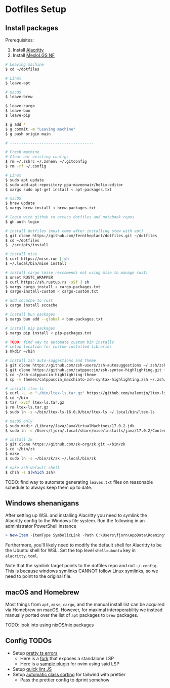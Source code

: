 # Dotfiles Setup

## Install packages

Prerequisites:

1. Install [Alacritty](https://github.com/alacritty/alacritty)
2. Install [MesloLGS NF](https://github.com/romkatv/powerlevel10k/blob/master/font.md)

```bash
# Leaving machine
$ cd ~/dotfiles

# Linux
$ leave-apt

# macOS
$ leave-brew

$ leave-cargo
$ leave-bun
$ leave-pip

$ g add *
$ g commit -m "Leaving machine"
$ g push origin main

# -------------------------------------

# Fresh machine
# Clear out existing configs
$ rm ~/.zshrc ~/.zshenv ~/.gitconfig
$ rm -rf ~/.config

# Linux
$ sudo apt update
$ sudo add-apt-repository ppa:maveonair/helix-editor
$ xargs sudo apt-get install < apt-packages.txt

# macOS
$ brew update
$ xargs brew install < brew-packages.txt

# login with github to access dotfiles and notebook repos
$ gh auth login

# install dotfiles (must come after installing stow with apt)
$ git clone https://github.com/ferntheplant/dotfiles.git ~/dotfiles
$ cd ~/dotfiles
$ ./scripts/install

# install mise
$ curl https://mise.run | sh
$ ~/.local/bin/mise install

# install cargo (mise reccomends not using mise to manage rust)
$ unset RUSTC_WRAPPER
$ curl https://sh.rustup.rs -sSf | sh
$ xargs cargo install < cargo-packages.txt
$ cargo-install-custom < cargo-custom.txt

# add sccache to rust
$ cargo install sccache

# install bun packages
$ xargs bun add --global < bun-packages.txt

# install pip packages
$ xargs pip install < pip-packages.txt

# TODO: find way to automate custom bin installs
# setup location for custom installed libraries
$ mkdir ~/bin

# install zsh auto-suggestions and theme
$ git clone https://github.com/zsh-users/zsh-autosuggestions ~/.zsh/zsh-autosuggestions
$ git clone https://github.com/catppuccin/zsh-syntax-highlighting.git ~/zsh-catppuccin-highlighting-theme
$ cd ~/zsh-catppuccin-highlighting-theme
$ cp -v themes/catppuccin_macchiato-zsh-syntax-highlighting.zsh ~/.zsh/

# install ltex-ls
$ curl -L -o "~/bin/ltex-ls.tar.gz" https://github.com/valentjn/ltex-ls/releases/download/16.0.0/ltex-ls-16.0.0-linux-x64.tar.gz
$ cd ~/bin
$ tar -xvzf ltex-ls.tar.gz
$ rm ltex-ls.tar.gz
$ sudo ln -s ~/bin/ltex-ls-16.0.0/bin/ltex-ls ~/.local/bin/ltex-ls

# macOS only
$ sudo mkdir /Library/Java/JavaVirtualMachines/17.0.2.jdk
$ sudo ln -s /Users/fjorn/.local/share/mise/installs/java/17.0.2/Contents /Library/Java/JavaVirtualMachines/17.0.2.jdk/Contents

# install zk
$ git clone https://github.com/zk-org/zk.git ~/bin/zk
$ cd ~/bin/zk
$ make
$ sudo ln -s ~/bin/zk/zk ~/.local/bin/zk

# make zsh default shell
$ chsh -s $(which zsh)
```

TODO: find way to automate generating `leaves.txt` files on reasonable schedule to always keep them up to date.

## Windows shenanigans

After setting up WSL and installing Alacritty you need to symlink the Alacritty config to the Windows file system. Run the following in an administrator PowerShell instance

```powershell
> New-Item -ItemType SymbolicLink -Path C:\Users\fjorn\AppData\Roaming\alacritty\alacritty.toml -Target "\\wsl.localhost\Ubuntu\home\fjorn\dotfiles\alacritty\.config\alacritty\alacritty.toml"
```

Furthermore, you'll likely need to modify the default shell for Alacritty to be the Ubuntu shell for WSL. Set the top level `shell=ubuntu` key in `alacritty.toml`.

Note that the symlink target points to the dotfiles repo and not `~/.config`. This is because windows symlinks CANNOT follow Linux symlinks, so we need to point to the original file.

## macOS and Homebrew

Most things from `apt`, `mise`, `cargo`, and the manual install list can be acquired via Homebrew on macOS. However, for maximal interoperability we instead manually ported over the list of `apt` packages to `brew` packages.

TODO: look into using nixOS/nix packages

## Config TODOs

- Setup [pretty ts errors](https://github.com/yoavbls/pretty-ts-errors)
  - Here is a [fork](https://github.com/hexh250786313/pretty-ts-errors-markdown) that exposes a standalone LSP
  - Here is a [sample plugin](https://github.com/hexh250786313/coc-pretty-ts-errors) for nvim using said LSP
- Setup [quick lint JS](https://quick-lint-js.com/)
- Setup [automatic class sorting](https://tailwindcss.com/blog/automatic-class-sorting-with-prettier) for tailwind with prettier
  - Pass the prettier config to dprint somehow
